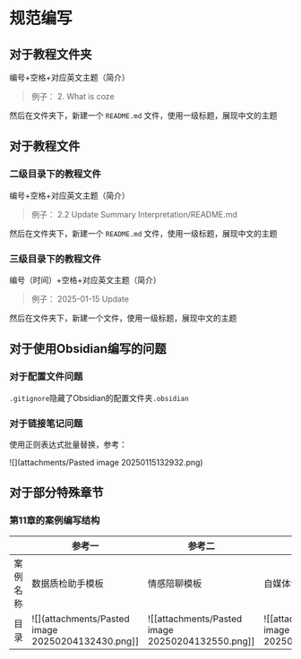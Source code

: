 # 规范编写

## 对于教程文件夹

编号+空格+对应英文主题（简介）

> 例子：
> 2. What is coze

然后在文件夹下，新建一个 `README.md` 文件，使用一级标题，展现中文的主题
## 对于教程文件

### 二级目录下的教程文件

编号+空格+对应英文主题（简介）

> 例子：
> 2.2 Update Summary Interpretation/README.md
> 

然后在文件夹下，新建一个 `README.md` 文件，使用一级标题，展现中文的主题

### 三级目录下的教程文件

编号（时间）+空格+对应英文主题（简介）

> 例子：
> 2025-01-15 Update
> 

然后在文件夹下，新建一个文件，使用一级标题，展现中文的主题

## 对于使用Obsidian编写的问题

### 对于配置文件问题

`.gitignore`隐藏了Obsidian的配置文件夹`.obsidian`

### 对于链接笔记问题

使用正则表达式批量替换，参考：

![](attachments/Pasted image 20250115132932.png)

## 对于部分特殊章节

### 第11章的案例编写结构

|      | 参考一                                             | 参考二                                             | 参考三                                             | 参考四                                             |
| ---- | ----------------------------------------------- | ----------------------------------------------- | ----------------------------------------------- | ----------------------------------------------- |
| 案例名称 | 数据质检助手模板                                        | 情感陪聊模板                                          | 自媒体创作助手                                         | 智能助教模板                                          |
| 目录   | ![](attachments/Pasted image 20250204132430.png]] | ![[attachments/Pasted image 20250204132550.png]] | ![[attachments/Pasted image 20250204132717.png]] | ![[attachments/Pasted image 20250204132841.png) |
